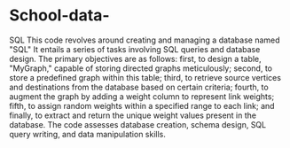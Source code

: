 # School-data-
SQL
This code revolves around creating and managing a database named "SQL" It entails a series of tasks involving SQL queries and database design. The primary objectives are as follows: first, to design a table, "MyGraph," capable of storing directed graphs meticulously; second, to store a predefined graph within this table; third, to retrieve source vertices and destinations from the database based on certain criteria; fourth, to augment the graph by adding a weight column to represent link weights; fifth, to assign random weights within a specified range to each link; and finally, to extract and return the unique weight values present in the database. The code assesses database creation, schema design, SQL query writing, and data manipulation skills.
